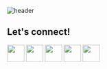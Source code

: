 ![header](https://capsule-render.vercel.app/api?type=wave&color=auto&height=300&section=header&text=Hey%20there!&fontSize=90)

<h2>Let's connect!</h2>

<a href="https://www.linkedin.com/in/malhotra-arushi/"><img height="40" src="https://img.shields.io/badge/linkedin-%230077B5.svg?style=for-the-badge&logo=linkedin&logoColor=white"></a>
<a href="https://twitter.com/arushi_2610"><img height="40" src="https://img.shields.io/badge/X-%23000000.svg?style=for-the-badge&logo=X&logoColor=white"></a>
<a href="https://discord.com/users/754050196907884664"><img height="40" src="https://img.shields.io/badge/Discord-%235865F2.svg?style=for-the-badge&logo=discord&logoColor=white"></a>
<a href="https://arushi.hashnode.dev/"><img height="40" src="https://img.shields.io/badge/Hashnode-2962FF?style=for-the-badge&logo=hashnode&logoColor=white"></a>
<a href="mailto:arushimalhotra2610@gmail.com"><img height="40" src="https://img.shields.io/badge/Gmail-D14836?style=for-the-badge&logo=gmail&logoColor=white"></a>


<!--
Canva, hackerrank, leetcode, coursera, freecodecamp, geeksforgeeks, godot, vscode, c++, c, js, html, css,
-->
